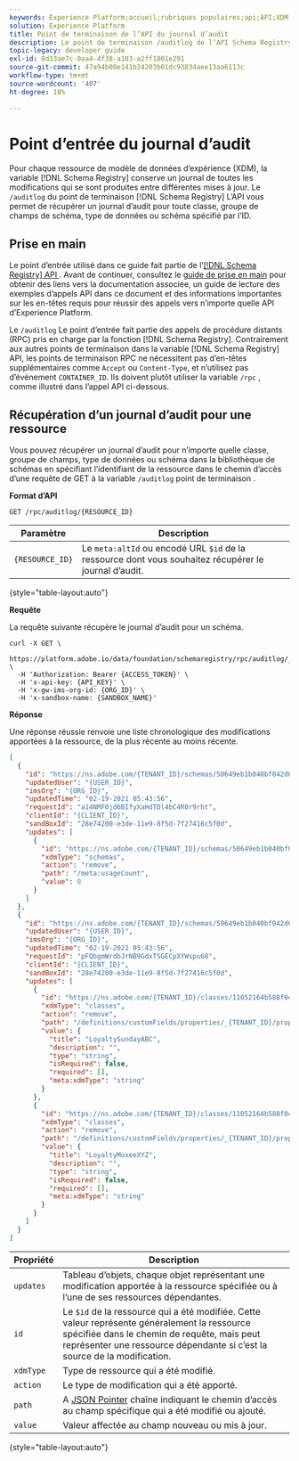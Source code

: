 ```yaml
---
keywords: Experience Platform;accueil;rubriques populaires;api;API;XDM;système XDM;modèle de données d’expérience;modèle de données d’expérience;modèle de données d’expérience;modèle de données;modèle de données;audit;journal d’audit;changelog;journal des modifications;rpc;
solution: Experience Platform
title: Point de terminaison de l’API du journal d’audit
description: Le point de terminaison /auditlog de l’API Schema Registry vous permet de récupérer une liste chronologique des modifications apportées à une ressource XDM existante.
topic-legacy: developer guide
exl-id: 8d33ae7c-0aa4-4f38-a183-a2ff1801e291
source-git-commit: 47a94b00e141b24203b01dc93834aee13aa6113c
workflow-type: tm+mt
source-wordcount: '407'
ht-degree: 18%

---
```


# Point d’entrée du journal d’audit

Pour chaque ressource de modèle de données d’expérience (XDM), la variable [!DNL Schema Registry] conserve un journal de toutes les modifications qui se sont produites entre différentes mises à jour. Le `/auditlog` du point de terminaison [!DNL Schema Registry] L’API vous permet de récupérer un journal d’audit pour toute classe, groupe de champs de schéma, type de données ou schéma spécifié par l’ID.

## Prise en main

Le point d’entrée utilisé dans ce guide fait partie de lʼ[[!DNL Schema Registry] API ](https://www.adobe.io/experience-platform-apis/references/schema-registry/). Avant de continuer, consultez le [guide de prise en main](./getting-started.md) pour obtenir des liens vers la documentation associée, un guide de lecture des exemples d’appels API dans ce document et des informations importantes sur les en-têtes requis pour réussir des appels vers n’importe quelle API d’Experience Platform.

Le `/auditlog` Le point d’entrée fait partie des appels de procédure distants (RPC) pris en charge par la fonction [!DNL Schema Registry]. Contrairement aux autres points de terminaison dans la variable [!DNL Schema Registry] API, les points de terminaison RPC ne nécessitent pas d’en-têtes supplémentaires comme `Accept` ou `Content-Type`, et n’utilisez pas d’événement `CONTAINER_ID`. Ils doivent plutôt utiliser la variable `/rpc` , comme illustré dans l’appel API ci-dessous.

## Récupération d’un journal d’audit pour une ressource

Vous pouvez récupérer un journal d’audit pour n’importe quelle classe, groupe de champs, type de données ou schéma dans la bibliothèque de schémas en spécifiant l’identifiant de la ressource dans le chemin d’accès d’une requête de GET à la variable `/auditlog` point de terminaison .

**Format d’API**

```http
GET /rpc/auditlog/{RESOURCE_ID}
```

| Paramètre | Description |
| --- | --- |
| `{RESOURCE_ID}` | Le `meta:altId` ou encodé URL `$id` de la ressource dont vous souhaitez récupérer le journal d’audit. |

{style=&quot;table-layout:auto&quot;}

**Requête**

La requête suivante récupère le journal d’audit pour un schéma.

```shell
curl -X GET \
  https://platform.adobe.io/data/foundation/schemaregistry/rpc/auditlog/_{TENANT_ID}.schemas.50649eb1b040bf042d6400a0335901cd2a97d31a4eac4330 \
  -H 'Authorization: Bearer {ACCESS_TOKEN}' \
  -H 'x-api-key: {API_KEY}' \
  -H 'x-gw-ims-org-id: {ORG_ID}' \
  -H 'x-sandbox-name: {SANDBOX_NAME}'
```

**Réponse**

Une réponse réussie renvoie une liste chronologique des modifications apportées à la ressource, de la plus récente au moins récente.

```json
[
  {
    "id": "https://ns.adobe.com/{TENANT_ID}/schemas/50649eb1b040bf042d6400a0335901cd2a97d31a4eac4330",
    "updatedUser": "{USER_ID}",
    "imsOrg": "{ORG_ID}",
    "updatedTime": "02-19-2021 05:43:56",
    "requestId": "a14NMF0jd6BIfyXaHdTDl4bC4R0r9rht",
    "clientId": "{CLIENT_ID}",
    "sandBoxId": "28e74200-e3de-11e9-8f5d-7f27416c5f0d",
    "updates": [
      {
        "id": "https://ns.adobe.com/{TENANT_ID}/schemas/50649eb1b040bf042d6400a0335901cd2a97d31a4eac4330",
        "xdmType": "schemas",
        "action": "remove",
        "path": "/meta:usageCount",
        "value": 0
      }
    ]
  },
  {
    "id": "https://ns.adobe.com/{TENANT_ID}/schemas/50649eb1b040bf042d6400a0335901cd2a97d31a4eac4330",
    "updatedUser": "{USER_ID}",
    "imsOrg": "{ORG_ID}",
    "updatedTime": "02-19-2021 05:43:56",
    "requestId": "pFQbgmWrdbJrNB9GdxTSGECpXYWspu68",
    "clientId": "{CLIENT_ID}",
    "sandBoxId": "28e74200-e3de-11e9-8f5d-7f27416c5f0d",
    "updates": [
      {
        "id": "https://ns.adobe.com/{TENANT_ID}/classes/11052164b588f0c29584bf6ae1a6663a59aa65426c82389f",
        "xdmType": "classes",
        "action": "remove",
        "path": "/definitions/customFields/properties/_{TENANT_ID}/properties/loyaltySunday_ABC",
        "value": {
          "title": "LoyaltySundayABC",
          "description": "",
          "type": "string",
          "isRequired": false,
          "required": [],
          "meta:xdmType": "string"
        }
      },
      {
        "id": "https://ns.adobe.com/{TENANT_ID}/classes/11052164b588f0c29584bf6ae1a6663a59aa65426c82389f",
        "xdmType": "classes",
        "action": "remove",
        "path": "/definitions/customFields/properties/_{TENANT_ID}/properties/loyaltyMoxee_XYZ",
        "value": {
          "title": "LoyaltyMoxeeXYZ",
          "description": "",
          "type": "string",
          "isRequired": false,
          "required": [],
          "meta:xdmType": "string"
        }
      }
    ]
  }
]
```

| Propriété | Description |
| --- | --- |
| `updates` | Tableau d’objets, chaque objet représentant une modification apportée à la ressource spécifiée ou à l’une de ses ressources dépendantes. |
| `id` | Le `$id` de la ressource qui a été modifiée. Cette valeur représente généralement la ressource spécifiée dans le chemin de requête, mais peut représenter une ressource dépendante si c’est la source de la modification. |
| `xdmType` | Type de ressource qui a été modifié. |
| `action` | Le type de modification qui a été apporté. |
| `path` | A [JSON Pointer](../../landing/api-fundamentals.md#json-pointer) chaîne indiquant le chemin d’accès au champ spécifique qui a été modifié ou ajouté. |
| `value` | Valeur affectée au champ nouveau ou mis à jour. |

{style=&quot;table-layout:auto&quot;}
